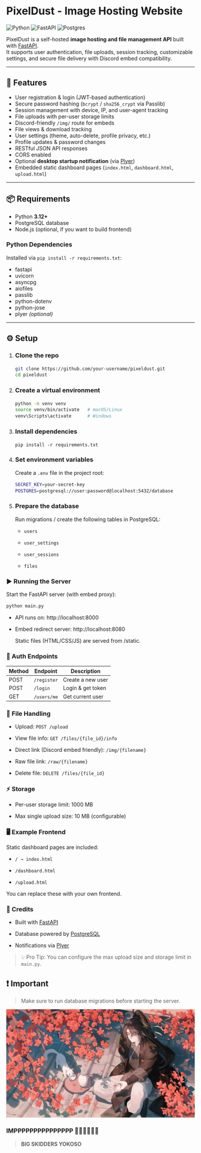 # PixelDust - Image Hosting Website

![Python](https://img.shields.io/badge/Python-3.12-blue?logo=python)  ![FastAPI](https://img.shields.io/badge/FastAPI-0.110+-009688?logo=fastapi)  ![Postgres](https://img.shields.io/badge/PostgreSQL-15+-336791?logo=postgresql) 

PixelDust is a self-hosted **image hosting and file management API** built with [FastAPI](https://fastapi.tiangolo.com/).  
It supports user authentication, file uploads, session tracking, customizable settings, and secure file delivery with Discord embed compatibility.  

---

## 🚀 Features  
- User registration & login (JWT-based authentication)  
- Secure password hashing (`bcrypt` / `sha256_crypt` via Passlib)  
- Session management with device, IP, and user-agent tracking  
- File uploads with per-user storage limits  
- Discord-friendly `/img/` route for embeds  
- File views & download tracking  
- User settings (theme, auto-delete, profile privacy, etc.)  
- Profile updates & password changes  
- RESTful JSON API responses  
- CORS enabled  
- Optional **desktop startup notification** (via [Plyer](https://github.com/kivy/plyer))  
- Embedded static dashboard pages (`index.html`, `dashboard.html`, `upload.html`)  

---

## 📦 Requirements  

- Python **3.12+**  
- PostgreSQL database  
- Node.js (optional, if you want to build frontend)  

### Python Dependencies  
Installed via `pip install -r requirements.txt`:  
- fastapi  
- uvicorn  
- asyncpg  
- aiofiles  
- passlib  
- python-dotenv  
- python-jose  
- plyer *(optional)*  

---

## ⚙️ Setup  

1. ### **Clone the repo**  
   ```bash
   git clone https://github.com/your-username/pixeldust.git
   cd pixeldust
   ```

2. ### Create a virtual environment

    ```bash
    python -m venv venv
    source venv/bin/activate   # macOS/Linux
    venv\Scripts\activate      # Windows
    ```

3. ### Install dependencies

    ```bas
    pip install -r requirements.txt
    ```


3. ### Set environment variables

    Create a `.env` file in the project root:

    ```bash
    SECRET_KEY=your-secret-key
    POSTGRES=postgresql://user:password@localhost:5432/database
    ```

5. ### Prepare the database
    
    Run migrations / create the following tables in PostgreSQL:

    - `users`

    - `user_settings`

    - `user_sessions`

    - `files`

### ▶️ Running the Server

Start the FastAPI server (with embed proxy):

```bash
python main.py
```

- API runs on: http://localhost:8000

- Embed redirect server: http://localhost:8080

    Static files (HTML/CSS/JS) are served from /static.


### 🔑 Auth Endpoints

| Method | Endpoint        | Description       |
|--------|----------------|-------------------|
| POST   | `/register`    | Create a new user |
| POST   | `/login`       | Login & get token |
| GET    | `/users/me`    | Get current user  |




### 📂 File Handling

- Upload: `POST /upload`

- View file info: `GET /files/{file_id}/info`

- Direct link (Discord embed friendly): `/img/{filename}`

- Raw file link: `/raw/{filename}`

- Delete file: `DELETE /files/{file_id}`


### ⚡ Storage

- Per-user storage limit: 1000 MB

- Max single upload size: 10 MB (configurable)


### 🖥️ Example Frontend

Static dashboard pages are included:

- `/ → index.html`

- `/dashboard.html`

- `/upload.html`

You can replace these with your own frontend.


### 🙌 Credits

- Built with [FastAPI](https://fastapi.tiangolo.com/)

- Database powered by [PostgreSQL](https://www.postgresql.org/)

- Notifications via [Plyer](https://github.com/kivy/plyer)

> 💡 Pro Tip: You can configure the max upload size and storage limit in `main.py`.

## ❗ Important  
> Make sure to run database migrations before starting the server.  


<p align="center">
  <img src="assets/banner.jpg" width="700" alt="PixelDust Banner"/>
</p>

### IMPPPPPPPPPPPPPPP 🚨🚨🚨🚨🚨🚨

> **__BIG SKIDDERS YOKOSO__**
